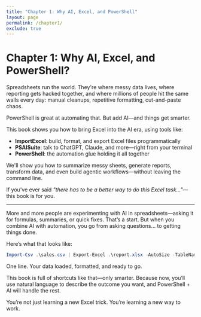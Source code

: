 ```yaml
---
title: "Chapter 1: Why AI, Excel, and PowerShell"
layout: page
permalink: /chapter1/
exclude: true
---
```


# Chapter 1: Why AI, Excel, and PowerShell?

Spreadsheets run the world. They're where messy data lives, where reporting gets hacked together, and where millions of people hit the same walls every day: manual cleanups, repetitive formatting, cut-and-paste chaos.

PowerShell is great at automating that. But add AI—and things get smarter.

This book shows you how to bring Excel into the AI era, using tools like:
- **ImportExcel**: build, format, and export Excel files programmatically  
- **PSAISuite**: talk to ChatGPT, Claude, and more—right from your terminal  
- **PowerShell**: the automation glue holding it all together

We'll show you how to summarize messy sheets, generate reports, transform data, and even build agentic workflows—without leaving the command line.

If you've ever said *"there has to be a better way to do this Excel task..."*—this book is for you.

---

More and more people are experimenting with AI in spreadsheets—asking it for formulas, summaries, or quick fixes. That’s a start. But when you combine AI with automation, you go from asking questions… to getting things done.

Here’s what that looks like:

```powershell
Import-Csv .\sales.csv | Export-Excel .\report.xlsx -AutoSize -TableName Sales -Show
```

One line. Your data loaded, formatted, and ready to go.

This book is full of shortcuts like that—only smarter. Because now, you’ll use natural language to describe the outcome you want, and PowerShell + AI will handle the rest.

You’re not just learning a new Excel trick. You’re learning a new way to work.